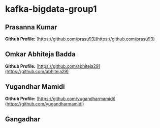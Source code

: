 # kafka-bigdata-group1
## Prasanna Kumar
**Github Profile:** [https://github.com/prasu93](https://github.com/prasu93)
## Omkar Abhiteja Badda
**Github Profile:** [https://github.com/abhiteja29](https://github.com/abhiteja29)
## Yugandhar Mamidi
**Github Profile:** [https://github.com/yugandharmamidi](https://github.com/yugandharmamidi)
## Gangadhar
